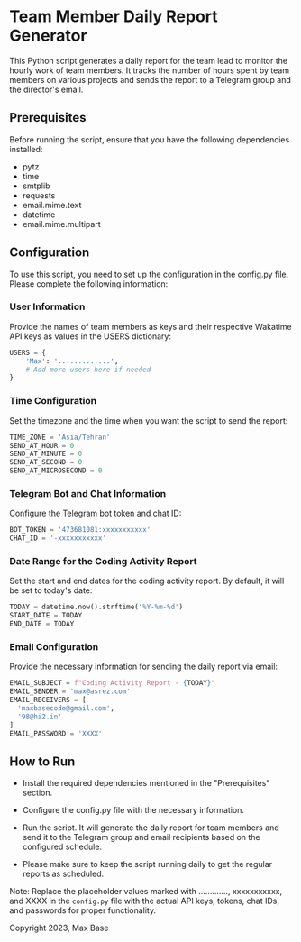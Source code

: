 # Team Member Daily Report Generator

This Python script generates a daily report for the team lead to monitor the hourly work of team members. It tracks the number of hours spent by team members on various projects and sends the report to a Telegram group and the director's email.

## Prerequisites
Before running the script, ensure that you have the following dependencies installed:

- pytz
- time
- smtplib
- requests
- email.mime.text
- datetime
- email.mime.multipart

## Configuration

To use this script, you need to set up the configuration in the config.py file. Please complete the following information:

### User Information

Provide the names of team members as keys and their respective Wakatime API keys as values in the USERS dictionary:

```python
USERS = {
    'Max': '.............',
    # Add more users here if needed
}
```

### Time Configuration

Set the timezone and the time when you want the script to send the report:

```python
TIME_ZONE = 'Asia/Tehran'
SEND_AT_HOUR = 0
SEND_AT_MINUTE = 0
SEND_AT_SECOND = 0
SEND_AT_MICROSECOND = 0
```

### Telegram Bot and Chat Information

Configure the Telegram bot token and chat ID:

```python
BOT_TOKEN = '473681081:xxxxxxxxxxx'
CHAT_ID = '-xxxxxxxxxxx'
```

### Date Range for the Coding Activity Report

Set the start and end dates for the coding activity report. By default, it will be set to today's date:

```python
TODAY = datetime.now().strftime('%Y-%m-%d')
START_DATE = TODAY
END_DATE = TODAY
```

### Email Configuration

Provide the necessary information for sending the daily report via email:

```python
EMAIL_SUBJECT = f"Coding Activity Report - {TODAY}"
EMAIL_SENDER = 'max@asrez.com'
EMAIL_RECEIVERS = [
  'maxbasecode@gmail.com',
  '98@hi2.in'
]
EMAIL_PASSWORD = 'XXXX'
```

## How to Run

- Install the required dependencies mentioned in the "Prerequisites" section.

- Configure the config.py file with the necessary information.

- Run the script. It will generate the daily report for team members and send it to the Telegram group and email recipients based on the configured schedule.

- Please make sure to keep the script running daily to get the regular reports as scheduled.

Note: Replace the placeholder values marked with ............., xxxxxxxxxxx, and XXXX in the `config.py` file with the actual API keys, tokens, chat IDs, and passwords for proper functionality.

Copyright 2023, Max Base
